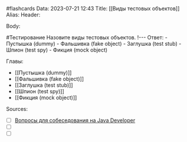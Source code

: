 #flashcards
Data: 2023-07-21 12:43
Title: [[Виды тестовых объектов]]
Alias:
Header:




Body:



#Тестирование 
Назовите виды тестовых объектов.
!---
Ответ:
	- Пустышка (dummy)
	- Фальшивка (fake object)
	- Заглушка (test stub)
	- Шпион (test spy)
	- Фикция (mock object)
 
<!--SR:!2023-11-05,10,430-->




Главы:
- [[Пустышка (dummy)]]
- [[Фальшивка (fake object)]]
- [[Заглушка (test stub)]]
- [[Шпион (test spy)]]
- [[Фикция (mock object)]]


Sources:
- [ ] [Вопросы для собеседования на Java Developer](https://github.com/enhorse/java-interview/blob/master/README.md#%D0%9E%D0%9E%D0%9F)
- [ ] []()
- [ ] []()
